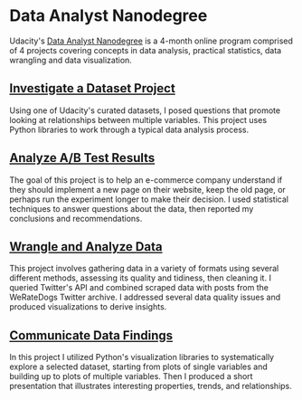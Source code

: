 # Data Analyst Nanodegree
Udacity's [Data Analyst Nanodegree](https://www.udacity.com/course/data-analyst-nanodegree--nd002) is a 4-month online program comprised of 4 projects covering concepts in data analysis, practical statistics, data wrangling and data visualization. 

## [Investigate a Dataset Project](https://github.com/jessicarose00/udacity_nanodegree/blob/master/investigate_a_dataset/investigate-a-dataset.ipynb)
Using one of Udacity's curated datasets, I posed questions that promote looking at relationships between multiple variables. This project uses Python libraries to work through a typical data analysis process. 

## [Analyze A/B Test Results](https://github.com/jessicarose00/udacity_nanodegree/blob/master/analyze_ab_test_results/analyze_ab_test_results.ipynb)
The goal of this project is to help an e-commerce company understand if they should implement a new page on their website, keep the old page, or perhaps run the experiment longer to make their decision. I used statistical techniques to answer questions about the data, then reported my conclusions and recommendations.

## [Wrangle and Analyze Data](https://github.com/jessicarose00/udacity_nanodegree/blob/master/wrangle_twitter_data/wrangle_act.ipynb)
This project involves gathering data in a variety of formats using several different methods, assessing its quality and tidiness, then cleaning it. I queried Twitter's API and combined scraped data with posts from the WeRateDogs Twitter archive. I addressed several data quality issues and produced visualizations to derive insights. 

## [Communicate Data Findings](https://github.com/jessicarose00/udacity_nanodegree/tree/master/communicate_data_findings)
In this project I utilized Python's visualization libraries to systematically explore a selected dataset, starting from plots of single variables and building up to plots of multiple variables. Then I produced a short presentation that illustrates interesting properties, trends, and relationships. 